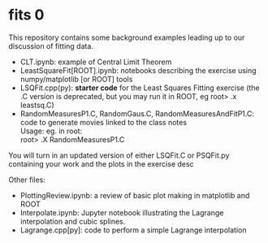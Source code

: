 # fits 0

This repository contains some background examples leading up to our discussion of fitting data.  

- CLT.ipynb: example of Central Limit Theorem
- LeastSquareFit[ROOT].ipynb: notebooks describing the exercise using numpy/matplotlib [or ROOT] tools
- LSQFit.cpp(py): **starter code** for the Least Squares Fitting exercise (the .C version is deprecated, but you may run it in ROOT, eg root> .x leastsq.C)
- RandomMeasuresP1.C, RandomGaus.C, RandomMeasuresAndFitP1.C: code to generate movies linked to the class notes <br> Usage:
eg. in root: <br>
root> .X RandomMeasuresP1.C

You will turn in an updated version of either LSQFit.C or PSQFit.py containing your work and the plots in the exercise desc


Other files:
- PlottingReview.ipynb: a review of basic plot making in matplotlib and ROOT
- Interpolate.ipynb: Jupyter notebook illustrating the Lagrange interpolation and cubic splines.
- Lagrange.cpp[py]: code to perform a simple Lagrange interpolation
